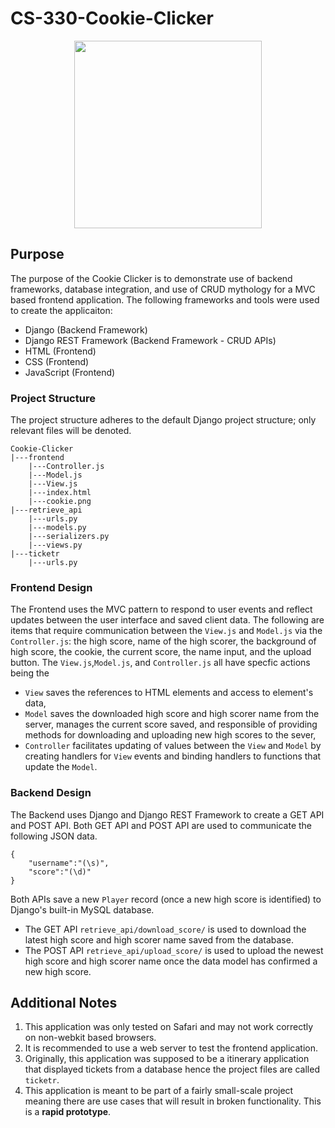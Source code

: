 # CS-330-Cookie-Clicker

<p align="center">
    <img src="Cookie-Clicker.gif" width="300">
</p>

## Purpose
The purpose of the Cookie Clicker is to demonstrate use of backend frameworks, database integration, and use of CRUD mythology for a MVC based frontend application. The following frameworks and tools were used to create the applicaiton:
* Django (Backend Framework)
* Django REST Framework (Backend Framework - CRUD APIs)
* HTML (Frontend)
* CSS (Frontend)
* JavaScript (Frontend)
### Project Structure
The project structure adheres to the default Django project structure; only relevant files will be denoted.
```
Cookie-Clicker
|---frontend
    |---Controller.js
    |---Model.js
    |---View.js
    |---index.html
    |---cookie.png
|---retrieve_api
    |---urls.py
    |---models.py
    |---serializers.py
    |---views.py
|---ticketr
    |---urls.py
```
### Frontend Design
The Frontend uses the MVC pattern to respond to user events and reflect updates between the user interface and saved client data. The following are items that require communication between the `View.js` and `Model.js` via the `Controller.js`: the high score, name of the high scorer, the background of high score, the cookie, the current score, the name input, and the upload button. The `View.js`,`Model.js`, and `Controller.js` all have specfic actions being the 
- `View` saves the references to HTML elements and access to element's data,
- `Model` saves the downloaded high score and high scorer name from the server, manages the current score saved, and responsible of providing methods for downloading and uploading new high scores to the sever,
- `Controller` facilitates updating of values between the `View` and `Model` by creating handlers for `View` events and binding handlers to functions that update the `Model`.
### Backend Design 
The Backend uses Django and Django REST Framework to create a GET API and POST API. Both GET API and POST API are used to communicate the following JSON data.
```
{
    "username":"(\s)",
    "score":"(\d)"
}
```

Both APIs save a new `Player` record (once a new high score is identified) to Django's built-in MySQL database. 
- The GET API `retrieve_api/download_score/` is used to download the latest high score and high scorer name saved from the database. 
- The POST API `retrieve_api/upload_score/` is used to upload the newest high score and high scorer name once the data model has confirmed a new high score. 
## Additional Notes
1. This application was only tested on Safari and may not work correctly on non-webkit based browsers.
2. It is recommended to use a web server to test the frontend application. 
3. Originally, this application was supposed to be a itinerary application that displayed tickets from a database hence the project files are called `ticketr`.
4. This application is meant to be part of a fairly small-scale project meaning there are use cases that will result in broken functionality. This is a **rapid prototype**. 
